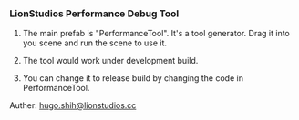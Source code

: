 ### LionStudios Performance Debug Tool ###

1. The main prefab is "PerformanceTool". It's a tool generator. Drag it into you scene and run the scene to use it. 

2. The tool would work under development build.

3. You can change it to release build by changing the code in PerformanceTool. 


Auther: hugo.shih@lionstudios.cc   
